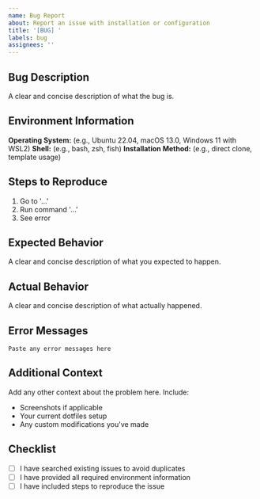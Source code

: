 ```yaml
---
name: Bug Report
about: Report an issue with installation or configuration
title: '[BUG] '
labels: bug
assignees: ''
---
```


## Bug Description
A clear and concise description of what the bug is.

## Environment Information
**Operating System:** (e.g., Ubuntu 22.04, macOS 13.0, Windows 11 with WSL2)
**Shell:** (e.g., bash, zsh, fish)
**Installation Method:** (e.g., direct clone, template usage)

## Steps to Reproduce
1. Go to '...'
2. Run command '...'
3. See error

## Expected Behavior
A clear and concise description of what you expected to happen.

## Actual Behavior
A clear and concise description of what actually happened.

## Error Messages
```
Paste any error messages here
```

## Additional Context
Add any other context about the problem here. Include:
- Screenshots if applicable
- Your current dotfiles setup
- Any custom modifications you've made

## Checklist
- [ ] I have searched existing issues to avoid duplicates
- [ ] I have provided all required environment information
- [ ] I have included steps to reproduce the issue
